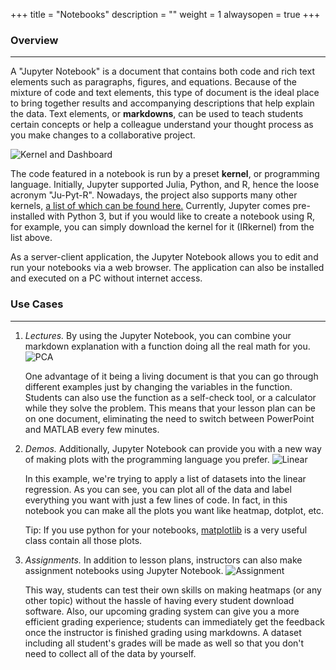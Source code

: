 +++
title = "Notebooks"
description = ""
weight = 1
alwaysopen = true
+++

### Overview 
---
A "Jupyter Notebook" is a document that contains both code and rich text elements such as paragraphs, figures, and equations. Because of the mixture of code and text elements, this type of document is the ideal place to bring together results and accompanying descriptions that help explain the data. Text elements, or **markdowns**, can be used to teach students certain concepts or help a colleague understand your thought process as you make changes to a collaborative project.

<img src="/images/K_D.png" alt="Kernel and Dashboard">

The code featured in a notebook is run by a preset **kernel**, or programming language. Initially, Jupyter supported Julia, Python, and R, hence the loose acronym "Ju-Pyt-R". Nowadays, the project also supports many other kernels, [a list of which can be found here.](https://github.com/jupyter/jupyter/wiki/Jupyter-kernels) Currently, Jupyter comes pre-installed with Python 3, but if you would like to create a notebook using R, for example, you can simply download the kernel for it (IRkernel) from the list above.

As a server-client application, the Jupyter Notebook allows you to edit and run your notebooks via a web browser. The application can also be installed and executed on a PC without internet access.

### Use Cases
---
<ol>
<li>
<i>Lectures.</i> By using the Jupyter Notebook, you can combine your markdown explanation with a function doing all the real math for you.
  
<img src="/images/PCA.png" alt="PCA">
  
One advantage of it being a living document is that you can go through different examples just by changing the variables in the function. Students can also use the function as a self-check tool, or a calculator while they solve the problem. This means that your lesson plan can be on one document, eliminating the need to switch between PowerPoint and MATLAB every few minutes.
</li>
<li>
<i>Demos.</i> Additionally, Jupyter Notebook can provide you with a new way of making plots with the programming language you prefer.
  
<img src="/images/linear.png" alt="Linear">
  
In this example, we're trying to apply a list of datasets into the linear regression. As you can see, you can plot all of the data and label everything you want with just a few lines of code. In fact, in this notebook you can make all the plots you want like heatmap, dotplot, etc.
  
Tip: If you use python for your notebooks, [matplotlib](https://matplotlib.org/tutorials/index) is a very useful class contain all those plots.
</li>
<li>
<i>Assignments.</i> In addition to lesson plans, instructors can also make assignment notebooks using Jupyter Notebook.

<img src="/images/assignment.png" alt="Assignment">
  
This way, students can test their own skills on making heatmaps (or any other topic) without the hassle of having every student download software. Also, our upcoming grading system can give you a more efficient grading experience; students can immediately get the feedback once the instructor is finished grading using markdowns. A dataset including all student's grades will be made as well so that you don't need to collect all of the data by yourself.
</li>
</ol>
